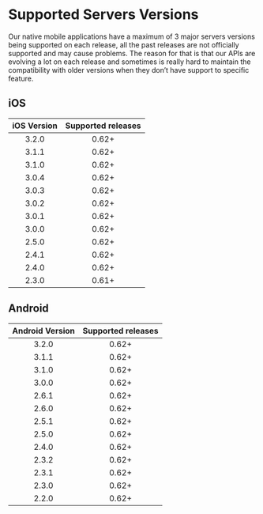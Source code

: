 # Supported Servers Versions

Our native mobile applications have a maximum of 3 major servers versions being supported on each release, all the past releases are not officially supported and may cause problems. The reason for that is that our APIs are evolving a lot on each release and sometimes is really hard to maintain the compatibility with older versions when they don’t have support to specific feature.

## iOS

| iOS Version | Supported releases |
|:-----------:|:------------------:|
|    3.2.0    |        0.62+       |
|    3.1.1    |        0.62+       |
|    3.1.0    |        0.62+       |
|    3.0.4    |        0.62+       |
|    3.0.3    |        0.62+       |
|    3.0.2    |        0.62+       |
|    3.0.1    |        0.62+       |
|    3.0.0    |        0.62+       |
|    2.5.0    |        0.62+       |
|    2.4.1    |        0.62+       |
|    2.4.0    |        0.62+       |
|    2.3.0    |        0.61+       |

## Android

| Android Version | Supported releases |
|:-----------:|:------------------:|
|    3.2.0    |        0.62+       |
|    3.1.1    |        0.62+       |
|    3.1.0    |        0.62+       |
|    3.0.0    |        0.62+       |
|    2.6.1    |        0.62+       |
|    2.6.0    |        0.62+       |
|    2.5.1    |        0.62+       |
|    2.5.0    |        0.62+       |
|    2.4.0    |        0.62+       |
|    2.3.2    |        0.62+       |
|    2.3.1    |        0.62+       |
|    2.3.0    |        0.62+       |
|    2.2.0    |        0.62+       |
